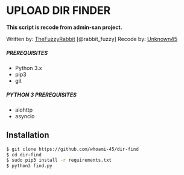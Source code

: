 # UPLOAD DIR FINDER
**This script is recode from admin-san project.**

Written by: [TheFuzzyRabbit](https://github.com/FuzzyRabbit) [@rabbit_fuzzy]
Recode by: [Unknown45](https://github.com/whoami-45)

##### PREREQUISITES
* Python 3.x 
* pip3
* git

##### PYTHON 3 PREREQUISITES
* aiohttp
* asyncio

## Installation
```sh
$ git clone https://github.com/whoami-45/dir-find
$ cd dir-find
$ sudo pip3 install -r requirements.txt
$ python3 find.py
```


